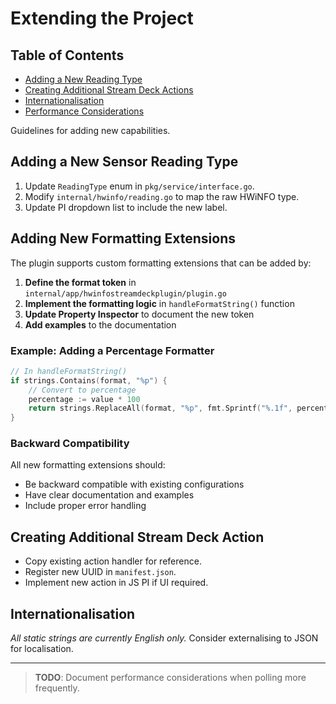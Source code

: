 # Extending the Project
## Table of Contents
- [Adding a New Reading Type](#adding-a-new-reading-type)
- [Creating Additional Stream Deck Actions](#creating-additional-stream-deck-actions)
- [Internationalisation](#internationalisation)
- [Performance Considerations](#performance-considerations-todo)

Guidelines for adding new capabilities.

## Adding a New Sensor Reading Type

1. Update `ReadingType` enum in `pkg/service/interface.go`.
2. Modify `internal/hwinfo/reading.go` to map the raw HWiNFO type.
3. Update PI dropdown list to include the new label.

## Adding New Formatting Extensions

The plugin supports custom formatting extensions that can be added by:

1. **Define the format token** in `internal/app/hwinfostreamdeckplugin/plugin.go`
2. **Implement the formatting logic** in `handleFormatString()` function
3. **Update Property Inspector** to document the new token
4. **Add examples** to the documentation

### Example: Adding a Percentage Formatter

```go
// In handleFormatString()
if strings.Contains(format, "%p") {
    // Convert to percentage
    percentage := value * 100
    return strings.ReplaceAll(format, "%p", fmt.Sprintf("%.1f", percentage))
}
```

### Backward Compatibility

All new formatting extensions should:
- Be backward compatible with existing configurations
- Have clear documentation and examples
- Include proper error handling

## Creating Additional Stream Deck Action

* Copy existing action handler for reference.
* Register new UUID in `manifest.json`.
* Implement new action in JS PI if UI required.

## Internationalisation

_All static strings are currently English only._ Consider externalising to JSON for localisation.

---

> **TODO**: Document performance considerations when polling more frequently.

